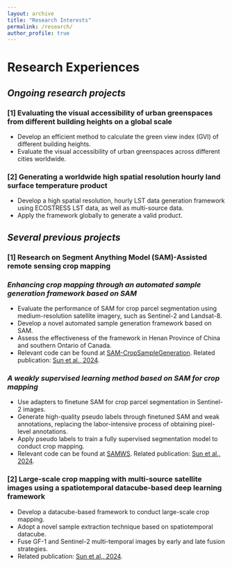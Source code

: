 ```yaml
---
layout: archive
title: "Research Interests"
permalink: /research/
author_profile: true
---
```





# Research Experiences
## *Ongoing research projects*
### [1] Evaluating the visual accessibility of urban greenspaces from different building heights on a global scale 
* Develop an efficient method to calculate the green view index (GVI) of different building heights.
* Evaluate the visual accessibility of urban greenspaces across different cities worldwide.

### [2] Generating a worldwide high spatial resolution hourly land surface temperature product
* Develop a high spatial resolution, hourly LST data generation framework using ECOSTRESS LST data, as well as multi-source data.
* Apply the framework globally to generate a valid product.

## *Several previous projects*
### [1] Research on Segment Anything Model (SAM)-Assisted remote sensing crop mapping
### *Enhancing crop mapping through an automated sample generation framework based on SAM*
* Evaluate the performance of SAM for crop parcel segmentation using medium-resolution satellite imagery, such as Sentinel-2 and Landsat-8.
* Develop a novel automated sample generation framework based on SAM.
* Assess the effectiveness of the framework in Henan Province of China and southern Ontario of Canada.
* Relevant code can be found at [SAM-CropSampleGeneration](https://github.com/Nick0317Sun/SAM-CropSampleGeneration). Related publication: [Sun et al., 2024](https://www.mdpi.com/2072-4292/16/9/1505).

### *A weakly supervised learning method based on SAM for crop mapping*
* Use adapters to finetune SAM for crop parcel segmentation in Sentinel-2 images.
* Generate high-quality pseudo labels through finetuned SAM and weak annotations, replacing the labor-intensive process of obtaining pixel-level annotations.
* Apply pseudo labels to train a fully supervised segmentation model to conduct crop mapping.
* Relevant code can be found at [SAMWS](https://github.com/Nick0317Sun/SAMWS). Related publication: [Sun et al., 2024](https://www.sciencedirect.com/science/article/pii/S1569843224004394).

### [2] Large-scale crop mapping with multi-source satellite images using a spatiotemporal datacube-based deep learning framework
* Develop a datacube-based framework to conduct large-scale crop mapping.
* Adopt a novel sample extraction technique based on spatiotemporal datacube.
* Fuse GF-1 and Sentinel-2 multi-temporal images by early and late fusion strategies.
* Related publication: [Sun et al., 2024](https://ieeexplore.ieee.org/abstract/document/10599780).

